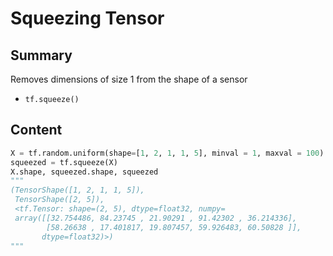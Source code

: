 # Squeezing Tensor

## Summary

Removes dimensions of size 1 from the shape of a sensor

- `tf.squeeze()`

## Content

```python
X = tf.random.uniform(shape=[1, 2, 1, 1, 5], minval = 1, maxval = 100)
squeezed = tf.squeeze(X)
X.shape, squeezed.shape, squeezed
"""
(TensorShape([1, 2, 1, 1, 5]),
 TensorShape([2, 5]),
 <tf.Tensor: shape=(2, 5), dtype=float32, numpy=
 array([[32.754486, 84.23745 , 21.90291 , 91.42302 , 36.214336],
        [58.26638 , 17.401817, 19.807457, 59.926483, 60.50828 ]],
       dtype=float32)>)
"""
```
